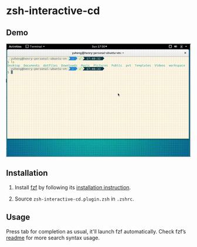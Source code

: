 # zsh-interactive-cd

## Demo

![demo](demo.gif)

## Installation

1. Install [fzf](HTTPS://GitHub.Com/junegunn/fzf) by following its
   [installation instruction](HTTPS://GitHub.Com/junegunn/fzf#installation).

2. Source `zsh-interactive-cd.plugin.zsh` in `.zshrc`.

## Usage

Press tab for completion as usual, it'll launch fzf automatically. Check fzf’s
[readme](HTTPS://GitHub.Com/junegunn/fzf#search-syntax) for more search syntax
usage.
